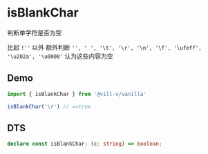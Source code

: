 # isBlankChar

判断单字符是否为空

比起 `!''` 以外
额外判断 `'', ' ', '\t', '\r', '\n', '\f', '\ufeff', '\u202a', '\u0000'` 认为这些内容为空

## Demo

```ts twoslash
import { isBlankChar } from '@vill-v/vanilla'

isBlankChar('\r') // =>true
```

## DTS

```ts
declare const isBlankChar: (c: string) => boolean;
```
